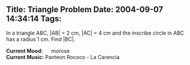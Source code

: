 Title: Triangle Problem
Date: 2004-09-07 14:34:14
Tags: 
---
<p>In a triangle ABC, |AB| = 2&#160;cm, |AC| = 4&#160;cm and the inscribe circle in ABC has a radius 1&#160;cm. Find |BC|.</p>

<p><strong>Current Mood:</strong> <img width="15" height="15" src="http://stat.livejournal.com/img/mood/growf/smileys/sad.gif"/> morose<br/><strong>Current Music:</strong> Panteon Rococo - La Carencia</p>
